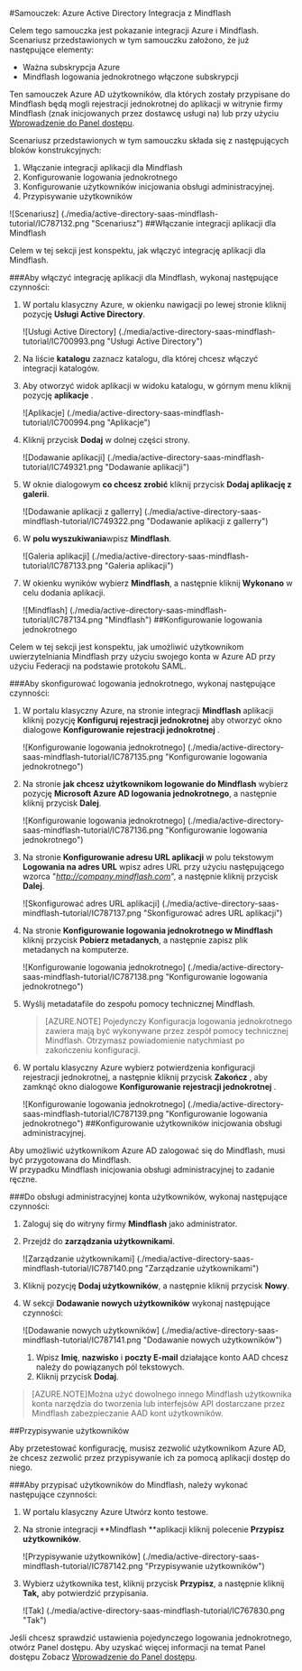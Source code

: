 <properties 
    pageTitle="Samouczek: Azure Active Directory Integracja z Mindflash | Microsoft Azure" 
    description="Dowiedz się, jak użyć Mindflash z usługi Azure Active Directory w celu włączenia rejestracji jednokrotnej, automatycznego inicjowania obsługi administracyjnej i nie tylko!" 
    services="active-directory" 
    authors="jeevansd"  
    documentationCenter="na" 
    manager="femila"/>
<tags 
    ms.service="active-directory" 
    ms.devlang="na" 
    ms.topic="article" 
    ms.tgt_pltfrm="na" 
    ms.workload="identity" 
    ms.date="09/29/2016" 
    ms.author="jeedes" />

#<a name="tutorial-azure-active-directory-integration-with-mindflash"></a>Samouczek: Azure Active Directory Integracja z Mindflash
  
Celem tego samouczka jest pokazanie integracji Azure i Mindflash.  
Scenariusz przedstawionych w tym samouczku założono, że już następujące elementy:

-   Ważna subskrypcja Azure
-   Mindflash logowania jednokrotnego włączone subskrypcji
  
Ten samouczek Azure AD użytkowników, dla których zostały przypisane do Mindflash będą mogli rejestracji jednokrotnej do aplikacji w witrynie firmy Mindflash (znak inicjowanych przez dostawcę usługi na) lub przy użyciu [Wprowadzenie do Panel dostępu](active-directory-saas-access-panel-introduction.md).
  
Scenariusz przedstawionych w tym samouczku składa się z następujących bloków konstrukcyjnych:

1.  Włączanie integracji aplikacji dla Mindflash
2.  Konfigurowanie logowania jednokrotnego
3.  Konfigurowanie użytkowników inicjowania obsługi administracyjnej.
4.  Przypisywanie użytkowników

![Scenariusz] (./media/active-directory-saas-mindflash-tutorial/IC787132.png "Scenariusz")
##<a name="enabling-the-application-integration-for-mindflash"></a>Włączanie integracji aplikacji dla Mindflash
  
Celem w tej sekcji jest konspektu, jak włączyć integrację aplikacji dla Mindflash.

###<a name="to-enable-the-application-integration-for-mindflash-perform-the-following-steps"></a>Aby włączyć integrację aplikacji dla Mindflash, wykonaj następujące czynności:

1.  W portalu klasyczny Azure, w okienku nawigacji po lewej stronie kliknij pozycję **Usługi Active Directory**.

    ![Usługi Active Directory] (./media/active-directory-saas-mindflash-tutorial/IC700993.png "Usługi Active Directory")

2.  Na liście **katalogu** zaznacz katalogu, dla której chcesz włączyć integracji katalogów.

3.  Aby otworzyć widok aplikacji w widoku katalogu, w górnym menu kliknij pozycję **aplikacje** .

    ![Aplikacje] (./media/active-directory-saas-mindflash-tutorial/IC700994.png "Aplikacje")

4.  Kliknij przycisk **Dodaj** w dolnej części strony.

    ![Dodawanie aplikacji] (./media/active-directory-saas-mindflash-tutorial/IC749321.png "Dodawanie aplikacji")

5.  W oknie dialogowym **co chcesz zrobić** kliknij przycisk **Dodaj aplikację z galerii**.

    ![Dodawanie aplikacji z gallerry] (./media/active-directory-saas-mindflash-tutorial/IC749322.png "Dodawanie aplikacji z gallerry")

6.  W **polu wyszukiwania**wpisz **Mindflash**.

    ![Galeria aplikacji] (./media/active-directory-saas-mindflash-tutorial/IC787133.png "Galeria aplikacji")

7.  W okienku wyników wybierz **Mindflash**, a następnie kliknij **Wykonano** w celu dodania aplikacji.

    ![Mindflash] (./media/active-directory-saas-mindflash-tutorial/IC787134.png "Mindflash")
##<a name="configuring-single-sign-on"></a>Konfigurowanie logowania jednokrotnego
  
Celem w tej sekcji jest konspektu, jak umożliwić użytkownikom uwierzytelniania Mindflash przy użyciu swojego konta w Azure AD przy użyciu Federacji na podstawie protokołu SAML.

###<a name="to-configure-single-sign-on-perform-the-following-steps"></a>Aby skonfigurować logowania jednokrotnego, wykonaj następujące czynności:

1.  W portalu klasyczny Azure, na stronie integracji **Mindflash** aplikacji kliknij pozycję **Konfiguruj rejestracji jednokrotnej** aby otworzyć okno dialogowe **Konfigurowanie rejestracji jednokrotnej** .

    ![Konfigurowanie logowania jednokrotnego] (./media/active-directory-saas-mindflash-tutorial/IC787135.png "Konfigurowanie logowania jednokrotnego")

2.  Na stronie **jak chcesz użytkownikom logowanie do Mindflash** wybierz pozycję **Microsoft Azure AD logowania jednokrotnego**, a następnie kliknij przycisk **Dalej**.

    ![Konfigurowanie logowania jednokrotnego] (./media/active-directory-saas-mindflash-tutorial/IC787136.png "Konfigurowanie logowania jednokrotnego")

3.  Na stronie **Konfigurowanie adresu URL aplikacji** w polu tekstowym **Logowania na adres URL** wpisz adres URL przy użyciu następującego wzorca "*http://company.mindflash.com*", a następnie kliknij przycisk **Dalej**.

    ![Skonfigurować adres URL aplikacji] (./media/active-directory-saas-mindflash-tutorial/IC787137.png "Skonfigurować adres URL aplikacji")

4.  Na stronie **Konfigurowanie logowania jednokrotnego w Mindflash** kliknij przycisk **Pobierz metadanych**, a następnie zapisz plik metadanych na komputerze.

    ![Konfigurowanie logowania jednokrotnego] (./media/active-directory-saas-mindflash-tutorial/IC787138.png "Konfigurowanie logowania jednokrotnego")

5.  Wyślij metadatafile do zespołu pomocy technicznej Mindflash.

    >[AZURE.NOTE] Pojedynczy Konfiguracja logowania jednokrotnego zawiera mają być wykonywane przez zespół pomocy technicznej Mindflash. Otrzymasz powiadomienie natychmiast po zakończeniu konfiguracji.

6.  W portalu klasyczny Azure wybierz potwierdzenia konfiguracji rejestracji jednokrotnej, a następnie kliknij przycisk **Zakończ** , aby zamknąć okno dialogowe **Konfigurowanie rejestracji jednokrotnej** .

    ![Konfigurowanie logowania jednokrotnego] (./media/active-directory-saas-mindflash-tutorial/IC787139.png "Konfigurowanie logowania jednokrotnego")
##<a name="configuring-user-provisioning"></a>Konfigurowanie użytkowników inicjowania obsługi administracyjnej.
  
Aby umożliwić użytkownikom Azure AD zalogować się do Mindflash, musi być przygotowana do Mindflash.  
W przypadku Mindflash inicjowania obsługi administracyjnej to zadanie ręczne.

###<a name="to-provision-a-user-accounts-perform-the-following-steps"></a>Do obsługi administracyjnej konta użytkowników, wykonaj następujące czynności:

1.  Zaloguj się do witryny firmy **Mindflash** jako administrator.

2.  Przejdź do **zarządzania użytkownikami**.

    ![Zarządzanie użytkownikami] (./media/active-directory-saas-mindflash-tutorial/IC787140.png "Zarządzanie użytkownikami")

3.  Kliknij pozycję **Dodaj użytkowników**, a następnie kliknij przycisk **Nowy**.

4.  W sekcji **Dodawanie nowych użytkowników** wykonaj następujące czynności:

    ![Dodawanie nowych użytkowników] (./media/active-directory-saas-mindflash-tutorial/IC787141.png "Dodawanie nowych użytkowników")

    1.  Wpisz **Imię**, **nazwisko** i **poczty E-mail** działające konto AAD chcesz należy do powiązanych pól tekstowych.
    2.  Kliknij przycisk **Dodaj**.

>[AZURE.NOTE]Można użyć dowolnego innego Mindflash użytkownika konta narzędzia do tworzenia lub interfejsów API dostarczane przez Mindflash zabezpieczanie AAD kont użytkowników.

##<a name="assigning-users"></a>Przypisywanie użytkowników
  
Aby przetestować konfigurację, musisz zezwolić użytkownikom Azure AD, że chcesz zezwolić przez przypisywanie ich za pomocą aplikacji dostęp do niego.

###<a name="to-assign-users-to-mindflash-perform-the-following-steps"></a>Aby przypisać użytkowników do Mindflash, należy wykonać następujące czynności:

1.  W portalu klasyczny Azure Utwórz konto testowe.

2.  Na stronie integracji **Mindflash **aplikacji kliknij polecenie **Przypisz użytkowników**.

    ![Przypisywanie użytkowników] (./media/active-directory-saas-mindflash-tutorial/IC787142.png "Przypisywanie użytkowników")

3.  Wybierz użytkownika test, kliknij przycisk **Przypisz**, a następnie kliknij **Tak,** aby potwierdzić przypisania.

    ![Tak] (./media/active-directory-saas-mindflash-tutorial/IC767830.png "Tak")
  
Jeśli chcesz sprawdzić ustawienia pojedynczego logowania jednokrotnego, otwórz Panel dostępu. Aby uzyskać więcej informacji na temat Panel dostępu Zobacz [Wprowadzenie do Panel dostępu](active-directory-saas-access-panel-introduction.md).